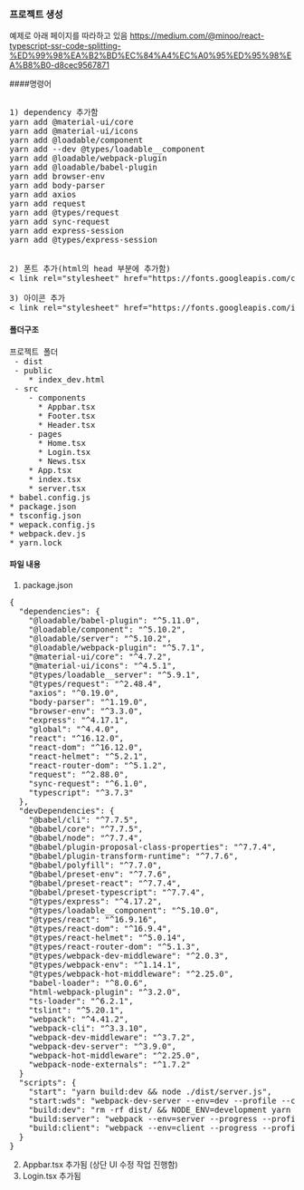 ### 프로젝트 생성
예제로 아래 페이지를 따라하고 있음
https://medium.com/@minoo/react-typescript-ssr-code-splitting-%ED%99%98%EA%B2%BD%EC%84%A4%EC%A0%95%ED%95%98%EA%B8%B0-d8cec9567871

####명령어
<pre> 
1) dependency 추가함
yarn add @material-ui/core
yarn add @material-ui/icons
yarn add @loadable/component
yarn add --dev @types/loadable__component
yarn add @loadable/webpack-plugin
yarn add @loadable/babel-plugin
yarn add browser-env
yarn add body-parser
yarn add axios
yarn add request
yarn add @types/request
yarn add sync-request
yarn add express-session
yarn add @types/express-session


2) 폰트 추가(html의 head 부분에 추가함)
< link rel="stylesheet" href="https://fonts.googleapis.com/css?family=Roboto:300,400,500,700&display=swap" / >

3) 아이콘 추가
< link rel="stylesheet" href="https://fonts.googleapis.com/icon?family=Material+Icons" / >
</pre>

#### 폴더구조
<pre>
프로젝트 폴더
 - dist
 - public
    * index_dev.html
 - src
    - components
      * Appbar.tsx
      * Footer.tsx
      * Header.tsx
    - pages
      * Home.tsx
      * Login.tsx
      * News.tsx
    * App.tsx
    * index.tsx
    * server.tsx
* babel.config.js
* package.json
* tsconfig.json
* wepack.config.js
* webpack.dev.js
* yarn.lock
</pre>


#### 파일 내용

1. package.json 
<pre>
{
  "dependencies": {
    "@loadable/babel-plugin": "^5.11.0",
    "@loadable/component": "^5.10.2",
    "@loadable/server": "^5.10.2",
    "@loadable/webpack-plugin": "^5.7.1",
    "@material-ui/core": "^4.7.2",
    "@material-ui/icons": "^4.5.1",
    "@types/loadable__server": "^5.9.1",
    "@types/request": "^2.48.4",
    "axios": "^0.19.0",
    "body-parser": "^1.19.0",
    "browser-env": "^3.3.0",
    "express": "^4.17.1",
    "global": "^4.4.0",
    "react": "^16.12.0",
    "react-dom": "^16.12.0",
    "react-helmet": "^5.2.1",
    "react-router-dom": "^5.1.2",
    "request": "^2.88.0",
    "sync-request": "^6.1.0",
    "typescript": "^3.7.3"
  },
  "devDependencies": {
    "@babel/cli": "^7.7.5",
    "@babel/core": "^7.7.5",
    "@babel/node": "^7.7.4",
    "@babel/plugin-proposal-class-properties": "^7.7.4",
    "@babel/plugin-transform-runtime": "^7.7.6",
    "@babel/polyfill": "^7.7.0",
    "@babel/preset-env": "^7.7.6",
    "@babel/preset-react": "^7.7.4",
    "@babel/preset-typescript": "^7.7.4",
    "@types/express": "^4.17.2",
    "@types/loadable__component": "^5.10.0",
    "@types/react": "^16.9.16",
    "@types/react-dom": "^16.9.4",
    "@types/react-helmet": "^5.0.14",
    "@types/react-router-dom": "^5.1.3",
    "@types/webpack-dev-middleware": "^2.0.3",
    "@types/webpack-env": "^1.14.1",
    "@types/webpack-hot-middleware": "^2.25.0",
    "babel-loader": "^8.0.6",
    "html-webpack-plugin": "^3.2.0",
    "ts-loader": "^6.2.1",
    "tslint": "^5.20.1",
    "webpack": "^4.41.2",
    "webpack-cli": "^3.3.10",
    "webpack-dev-middleware": "^3.7.2",
    "webpack-dev-server": "^3.9.0",
    "webpack-hot-middleware": "^2.25.0",
    "webpack-node-externals": "^1.7.2"
  }
  "scripts": {
    "start": "yarn build:dev && node ./dist/server.js",
    "start:wds": "webpack-dev-server --env=dev --profile --colors",
    "build:dev": "rm -rf dist/ && NODE_ENV=development yarn build:client && NODE_ENV=development yarn build:server",
    "build:server": "webpack --env=server --progress --profile --colors",
    "build:client": "webpack --env=client --progress --profile --colors"
  }
}
</pre>
2. Appbar.tsx 추가됨 (상단 UI 수정 작업 진행함)
3. Login.tsx 추가됨